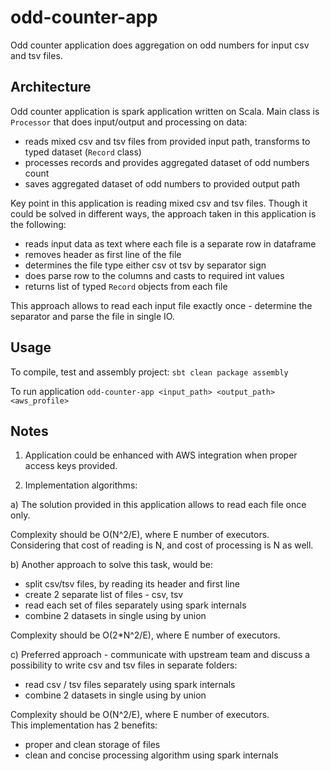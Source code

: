 # odd-counter-app

Odd counter application does aggregation on odd numbers for input csv and tsv files.


## Architecture

Odd counter application is spark application written on Scala.
Main class is `Processor` that does input/output and processing on data:
- reads mixed csv and tsv files from provided input path, transforms to typed dataset (`Record` class)
- processes records and provides aggregated dataset of odd numbers count
- saves aggregated dataset of odd numbers to provided output path 


Key point in this application is reading mixed csv and tsv files.
Though it could be solved in different ways, the approach taken in this application is the following:
- reads input data as text where each file is a separate row in dataframe
- removes header as first line of the file
- determines the file type either csv ot tsv by separator sign
- does parse row to the columns and casts to required int values
- returns list of typed `Record` objects from each file

This approach allows to read each input file exactly once - determine the separator and parse the file in single IO.


## Usage

To compile, test and assembly project:
`sbt clean package assembly`

To run application
`odd-counter-app <input_path> <output_path> <aws_profile>`


## Notes

1. Application could be enhanced with AWS integration when proper access keys provided.

2. Implementation algorithms:

a) The solution provided in this application allows to read each file once only.

Complexity should be O(N^2/E), where E number of executors.\
Considering that cost of reading is N, and cost of processing is N as well. 

b) Another approach to solve this task, would be:
- split csv/tsv files, by reading its header and first line
- create 2 separate list of files - csv, tsv
- read each set of files separately using spark internals
- combine 2 datasets in single using by union

Complexity should be O(2*N^2/E), where E number of executors.

c) Preferred approach - communicate with upstream team and discuss a possibility to write csv and tsv files in separate folders:
- read csv / tsv files separately using spark internals
- combine 2 datasets in single using by union

Complexity should be O(N^2/E), where E number of executors.\
This implementation has 2 benefits:
- proper and clean storage of files
- clean and concise processing algorithm using spark internals
